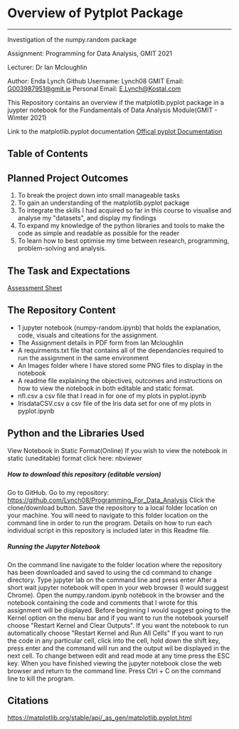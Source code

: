 # Overview of Pytplot Package
***
Investigation of the numpy.random package

Assignment: Programming for Data Analysis, GMIT 2021

Lecturer: Dr Ian Mcloughlin

Author: Enda Lynch
Github Username: Lynch08
GMIT Email: G003987951@gmit.ie
Personal Email: E.Lynch@Kostal.com


This Repository contains an overview if the matplotlib.pyplot package in a juypter notebook for the Fundamentals of Data Analysis Module(GMIT - Wimter 2021)

Link to the matplotlib.pyplot documentation
[Offical pyplot Documentation](https://matplotlib.org/stable/api/_as_gen/matplotlib.pyplot.html)


## Table of Contents

## Planned Project Outcomes
1. To break the project down into small manageable tasks
2. To gain an understanding of the matplotlib.pyplot package
3. To integrate the skills I had acquired so far in this course to visualise and analyse my "datasets", and display my findings
4. To expand my knowledge of the python libraries and tools to make the code as simple and readable as possible for the reader
5. To learn how to best optimise my time between research, programming, problem-solving and analysis.

## The Task and Expectations
[Assessment Sheet](https://github.com/Lynch08/Fundementals_Of_Data_Analysis/blob/main/Fundamentals%20of%20Data%20Analysis%20assessment%20sheet.pdf)

## The Repository Content
 - 1 jupyter notebook (numpy-random.ipynb) that holds the explanation, code, visuals and citeations for the assignment.
 - The Assignment details in PDF form from Ian Mcloughlin
 - A requirments.txt file that contains all of the dependancies required to run the assignment in the same environment
 - An Images folder where I have stored some PNG files to display in the notebook
 - A readme file explaining the objectives, outcomes and instructions on how to view the notebook in both editable and static format.
 - nfl.csv a csv file that I read in for one of my plots in pyplot.ipynb
 - IrisdataCSV.csv a csv file of the Iris data set for one of my plots in pyplot.ipynb


## Python and the Libraries Used
View Notebook in Static Format(Online)
If you wish to view the notebook in static (uneditable) format click here:
nbviewer

##### How to download this repository (editable version)
Go to GitHub.
Go to my repository: https://github.com/Lynch08/Programming_For_Data_Analysis
Click the clone/download button.
Save the repository to a local folder location on your machine.
You will need to navigate to this folder location on the command line in order to run the program.
Details on how to run each individual script in this repository is included later in this Readme file.

##### Running the Jupyter Notebook
On the command line navigate to the folder location where the repository has been downloaded and saved to using the cd command to change directory.
Type jupyter lab on the command line and press enter
After a short wait jupyter notebook will open in your web browser (I would suggest Chrome).
Open the numpy.random.ipynb notebook in the browser and the notebook containing the code and comments that I wrote for this assignment will be displayed.
Before beginning I would suggest going to the Kernel option on the menu bar and if you want to run the notebook yourself choose "Restart Kernel and Clear Outputs". If you want the notebook to run automatically choose "Restart Kernel and Run All Cells"
If you want to run the code in any particular cell, click into the cell, hold down the shift key, press enter and the command will run and the output wil be displayed in the next cell.
To change between edit and read mode at any time press the ESC key.
When you have finished viewing the jupyter notebook close the web browser and return to the command line. Press Ctrl + C on the command line to kill the program.

## Citations
https://matplotlib.org/stable/api/_as_gen/matplotlib.pyplot.html

